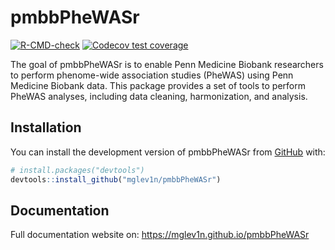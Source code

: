 
<!-- README.md is generated from README.Rmd. Please edit that file -->

# pmbbPheWASr

<!-- badges: start -->

[![R-CMD-check](https://github.com/mglev1n/pmbbPheWASr/actions/workflows/R-CMD-check.yaml/badge.svg)](https://github.com/mglev1n/pmbbPheWASr/actions/workflows/R-CMD-check.yaml)
[![Codecov test
coverage](https://codecov.io/gh/mglev1n/pmbbPheWASr/branch/main/graph/badge.svg)](https://app.codecov.io/gh/mglev1n/pmbbPheWASr?branch=main)
<!-- badges: end -->

The goal of pmbbPheWASr is to enable Penn Medicine Biobank researchers
to perform phenome-wide association studies (PheWAS) using Penn Medicine
Biobank data. This package provides a set of tools to perform PheWAS
analyses, including data cleaning, harmonization, and analysis.

## Installation

You can install the development version of pmbbPheWASr from
[GitHub](https://github.com/) with:

``` r
# install.packages("devtools")
devtools::install_github("mglev1n/pmbbPheWASr")
```

## Documentation

Full documentation website on: <https://mglev1n.github.io/pmbbPheWASr>
